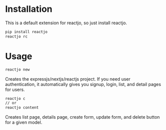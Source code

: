 # Installation
This is a default extension for reactjo, so just install reactjo.

```bash
pip install reactjo
reactjo rc
```

# Usage

```bash
reactjo new
```

Creates the expressjs/nextjs/reactjs project.
If you need user authentication, it automatically gives you signup, login, list, and detail pages for users.

```bash
reactjo c
// or
reactjo content
```
Creates list page, details page, create form, update form, and delete button for
a given model.
